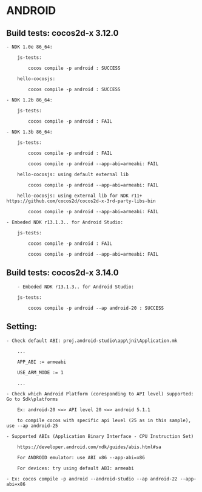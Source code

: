 # ANDROID
		
## Build tests: cocos2d-x 3.12.0
	
	- NDK 1.0e 86_64:
		
		js-tests: 
			
			cocos compile -p android : SUCCESS
			
		hello-cocosjs:
		
			cocos compile -p android : SUCCESS
			
	- NDK 1.2b 86_64:
		
		js-tests: 
			
			cocos compile -p android : FAIL
			
	- NDK 1.3b 86_64:
		
		js-tests: 
			
			cocos compile -p android : FAIL
			
			cocos compile -p android --app-abi=armeabi: FAIL
			
		hello-cocosjs: using default external lib
		
			cocos compile -p android --app-abi=armeabi: FAIL
			
		hello-cocosjs: using external lib for NDK r11+ https://github.com/cocos2d/cocos2d-x-3rd-party-libs-bin
			
			cocos compile -p android --app-abi=armeabi: FAIL
		
	- Embeded NDK r13.1.3.. for Android Studio:
		
		js-tests: 
			
			cocos compile -p android : FAIL
			
			cocos compile -p android --app-abi=armeabi: FAIL
			
## Build tests: cocos2d-x 3.14.0

		- Embeded NDK r13.1.3.. for Android Studio:
		
		js-tests: 
			
			cocos compile -p android --ap android-20 : SUCCESS
			
## Setting:

	- Check default ABI: proj.android-studio\app\jni\Application.mk
		
		...
		
		APP_ABI := armeabi

		USE_ARM_MODE := 1
		
		...
		
	- Check which Android Platform (coresponding to API level) supported: Go to Sdk\platforms
	
		Ex: android-20 <=> API level 20 <=> android 5.1.1
		
		to compile cocos with specific api level (25 as in this sample), use --ap android-25
		
	- Supported ABIs (Application Binary Interface - CPU Instruction Set)
		
		https://developer.android.com/ndk/guides/abis.html#sa
	
		For ANDROID emulator: use ABI x86 --app-abi=x86
		
		For devices: try using default ABI: armeabi
		
	- Ex: cocos compile -p android --android-studio --ap android-22 --app-abi=x86
	
		
	
			
			
			
			
			